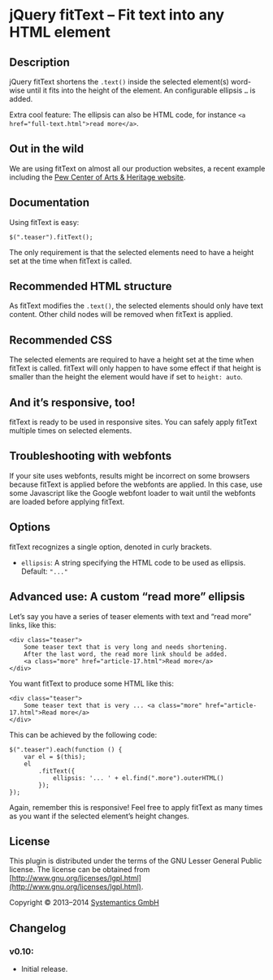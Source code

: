 # jQuery fitText – Fit text into any HTML element

## Description

jQuery fitText shortens the `.text()` inside the selected element(s) word-wise until it fits into the height of the element. An configurable ellipsis `…` is added.

Extra cool feature: The ellipsis can also be HTML code, for instance `<a href="full-text.html">read more</a>`.

## Out in the wild

We are using fitText on almost all our production websites, a recent example including the [Pew Center of Arts & Heritage website](http://www.pcah.us/).

## Documentation

Using fitText is easy:

	$(".teaser").fitText();

The only requirement is that the selected elements need to have a height set at the time when fitText is called.

## Recommended HTML structure

As fitText modifies the `.text()`, the selected elements should only have text content. Other child nodes will be removed when fitText is applied.

## Recommended CSS

The selected elements are required to have a height set at the time when fitText is called. fitText will only happen to have some effect if that height is smaller than the height the element would have if set to `height: auto`.

## And it’s responsive, too!

fitText is ready to be used in responsive sites. You can safely apply fitText multiple times on selected elements.

## Troubleshooting with webfonts

If your site uses webfonts, results might be incorrect on some browsers because fitText is applied before the webfonts are applied. In this case, use some Javascript like the Google webfont loader to wait until the webfonts are loaded before applying fitText.

## Options

fitText recognizes a single option, denoted in curly brackets.

- `ellipsis`: A string specifying the HTML code to be used as ellipsis. Default: `"..."`

## Advanced use: A custom “read more” ellipsis

Let’s say you have a series of teaser elements with text and “read more” links, like this:

	<div class="teaser">
		Some teaser text that is very long and needs shortening.
		After the last word, the read more link should be added.
		<a class="more" href="article-17.html">Read more</a>
	</div>

You want fitText to produce some HTML like this:

	<div class="teaser">
		Some teaser text that is very ... <a class="more" href="article-17.html">Read more</a>
	</div>

This can be achieved by the following code:

	$(".teaser").each(function () {
		var el = $(this);
		el
			.fitText({
				ellipsis: '... ' + el.find(".more").outerHTML()
			});
	});

Again, remember this is responsive! Feel free to apply fitText as many times as you want if the selected element’s height changes.

## License

This plugin is distributed under the terms of the
GNU Lesser General Public license. The license can be
obtained from [http://www.gnu.org/licenses/lgpl.html](http://www.gnu.org/licenses/lgpl.html).

Copyright &copy; 2013–2014 [Systemantics GmbH](http://www.systemantics.net/)

## Changelog

### v0.10:
 
- Initial release.

